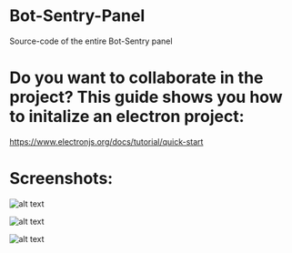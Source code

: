 # Bot-Sentry-Panel
Source-code of the entire Bot-Sentry panel

 # Do you want to collaborate in the project? This guide shows you how to initalize an electron project:
 https://www.electronjs.org/docs/tutorial/quick-start
 
 # Screenshots:

![alt text](https://i.imgur.com/Z0hj1Gq.png)

![alt text](https://i.imgur.com/Mjwwrxf.png)

![alt text](https://i.imgur.com/T68PopV.png)
